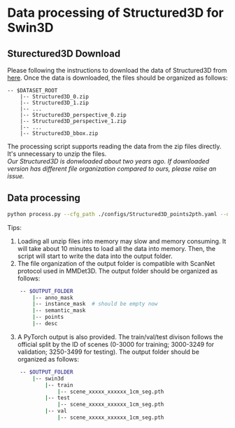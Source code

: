 # Data processing of Structured3D for Swin3D

## Sturectured3D Download
Please following the instructions to download the data of Structured3D from [here](https://structured3d-dataset.org/#download). Once the data is downloaded, the files should be organized as follows:
```
-- $DATASET_ROOT
    |-- Structured3D_0.zip
    |-- Structured3D_1.zip
    |-- ...
    |-- Structured3D_perspective_0.zip
    |-- Structured3D_perspective_1.zip
    |-- ...
    |-- Structured3D_bbox.zip
```
The processing script supports reading the data from the zip files directly. It's unnecessary to unzip the files.\
*Our Structured3D is donwloaded about two years ago. If downloaded version has different file organization compared to ours, please raise an issue.*

## Data processing
```bash
python process.py --cfg_path ./configs/Structured3D_points2pth.yaml --data_in $DATASET_ROOT --data_out $OUTPUT_FOLDER
```
Tips:
1. Loading all unzip files into memory may slow and memory consuming. It will take about 10 minutes to load all the data into memory. Then, the script will start to write the data into the output folder.
2. The file organization of the output folder is compatible with ScanNet protocol used in MMDet3D. The output folder should be organized as follows:
```bash
    -- $OUTPUT_FOLDER
        |-- anno_mask
        |-- instance_mask  # should be empty now
        |-- semantic_mask
        |-- points
        |-- desc
```
3. A PyTorch output is also provided. The train/val/test divison follows the official split by the ID of scenes (0-3000 for training; 3000-3249 for validation; 3250-3499 for testing). The output folder should be organized as follows:
```bash
    -- $OUTPUT_FOLDER
        |-- swin3d
            |-- train
                |-- scene_xxxxx_xxxxxx_1cm_seg.pth
            |-- test
                |-- scene_xxxxx_xxxxxx_1cm_seg.pth
            |-- val
                |-- scene_xxxxx_xxxxxx_1cm_seg.pth
```

